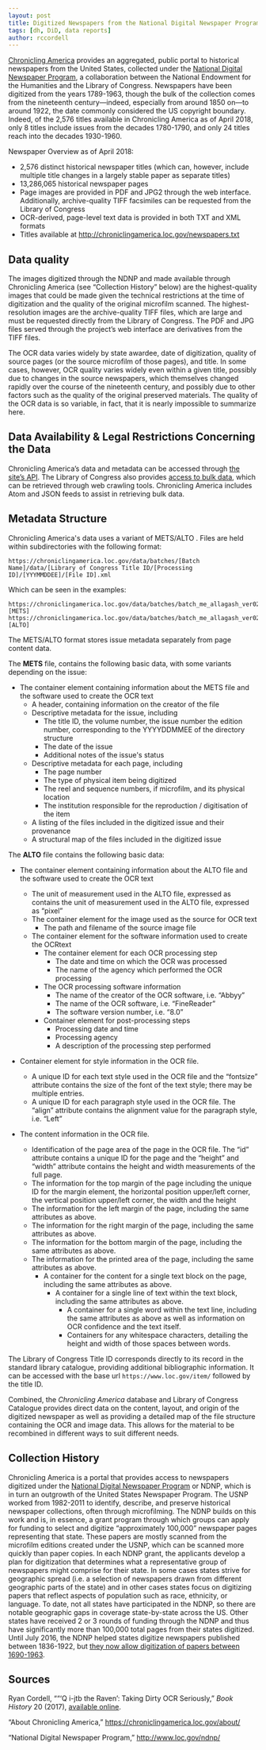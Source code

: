 ```yaml
---
layout: post
title: Digitized Newspapers from the National Digital Newspaper Program, USA
tags: [dh, DiD, data reports]
author: rccordell
---
```


[Chronicling America](https://chroniclingamerica.loc.gov/) provides an aggregated, public portal to historical newspapers from the United States, collected under the [National Digital Newspaper Program](http://www.loc.gov/ndnp/), a collaboration between the National Endowment for the Humanities and the Library of Congress. Newspapers have been digitized from the years 1789-1963, though the bulk of the collection comes from the nineteenth century—indeed, especially from around 1850 on—to around 1922, the date commonly considered the US copyright boundary. Indeed, of the 2,576 titles available in Chronicling America as of April 2018, only 8 titles include issues from the decades 1780-1790, and only 24 titles reach into the decades 1930-1960.

Newspaper Overview as of April 2018:

+ 2,576 distinct historical newspaper titles (which can, however, include multiple title changes in a largely stable paper as separate titles)
+ 13,286,065 historical newspaper pages
+ Page images are provided in PDF and JPG2 through the web interface. Additionally, archive-quality TIFF facsimiles can be requested from the Library of Congress
+ OCR-derived, page-level text data is provided in both TXT and XML formats
+ Titles available at <http://chroniclingamerica.loc.gov/newspapers.txt>

## Data quality

The images digitized through the NDNP and made available through Chronicling America (see “Collection History” below) are the highest-quality images that could be made given the technical restrictions at the time of digitization and the quality of the original microfilm scanned. The highest-resolution images are the archive-quality TIFF files, which are large and must be requested directly from the Library of Congress. The PDF and JPG files served through the project’s web interface are derivatives from the TIFF files.

The OCR data varies widely by state awardee, date of digitization, quality of source pages (or the source microfilm of those pages), and title. In some cases, however, OCR quality varies widely even within a given title, possibly due to changes in the source newspapers, which themselves changed rapidly over the course of the nineteenth century, and possibly due to other factors such as the quality of the original preserved materials. The quality of the OCR data is so variable, in fact, that it is nearly impossible to summarize here.

## Data Availability & Legal Restrictions Concerning the Data

Chronicling America’s data and metadata can be accessed through [the site’s API](https://chroniclingamerica.loc.gov/about/api/). The Library of Congress also provides [access to bulk data](https://chroniclingamerica.loc.gov/about/api/#bulk-data), which can be retrieved through web crawling tools. Chronicling America includes Atom and JSON feeds to assist in retrieving bulk data.

## Metadata Structure

Chronicling America's data uses a variant of  METS/ALTO . Files are held within subdirectories with the following format: 

	https://chroniclingamerica.loc.gov/data/batches/[Batch Name]/data/[Library of Congress Title ID/[Processing ID]/[YYYMMDDEE]/[File ID].xml
	
Which can be seen in the examples:

	https://chroniclingamerica.loc.gov/data/batches/batch_me_allagash_ver02/data/sn83009571/00279523891/1860022401/1860022401.xml [METS]
	https://chroniclingamerica.loc.gov/data/batches/batch_me_allagash_ver02/data/sn83009571/00279523891/1860022401/0035.xml [ALTO]

The METS/ALTO format stores issue metadata separately from page content data. 

The **METS** file, contains the following basic data, with some variants depending on the issue:
 
+ The container element containing information about the METS file and the software used to create the OCR text
	+ A header, containing information on the creator of the file
	+ Descriptive metadata for the issue, including
		+ The title ID, the volume number, the issue number the edition number, corresponding to the YYYYDDMMEE of the directory structure
		+ The date of the issue
		+ Additional notes of the issue's status
	+ Descriptive metadata for each page, including
		+ The page number
		+ The type of physical item being digitized
		+ The reel and sequence numbers, if microfilm, and its physical location
		+ The institution responsible for the reproduction / digitisation of the item
	+ A listing of the files included in the digitized issue and their provenance
	+ A structural map of the files included in the digitized issue
	
 
The **ALTO** file contains the following basic data:
 
+ The container element containing information about the ALTO file and the software used to create the OCR text
	+ The unit of measurement used in the ALTO file, expressed as contains the unit of measurement used in the ALTO file, expressed as “pixel”
	+ The container element for the image used as the source for OCR text
		+ The path and filename of the source image file
	+ The container element for the software information used to create the OCRtext	
		+ The container element for each OCR processing step	
			+ The date and time on which the OCR was processed
			+ The name of the agency which performed the OCR processing	
		+ The OCR processing software information
			+ The name of the creator of the OCR software, i.e. “Abbyy”
			+ The name of the OCR software, i.e. “FineReader”
			+ The software version number, i.e. “8.0”
		+ Container element for post-processing steps
			+ Processing date and time
			+ Processing agency
			+ A description of the processing step performed

+ Container element for style information in the OCR file.
	+ A unique ID for each text style used in the OCR file and the “fontsize” attribute contains the size of the font of the text style; there may be multiple entries.
	+ A unique ID for each paragraph style used in the OCR file. The “align” attribute contains the alignment value for the paragraph style, i.e. “Left”

+ The content information in the OCR file.
	+ Identification of the page area of the page in the OCR file. The “id” attribute contains a unique ID for the page and the “height” and “width” attribute contains the height and width measurements of the full page.
	+ The information for the top margin of the page including the unique ID for the margin element, the horizontal position upper/left corner, the vertical position upper/left corner, the width and the height
	+ The information for the left margin of the page, including the same attributes as above.
	+ The information for the right margin of the page, including the same attributes as above.
	+ The information for the bottom margin of the page, including the same attributes as above.
	+ The information for the printed area of the page, including the same attributes as above.
		+ A container for the content for a single text block on the page, including the same attributes as above.
			+ A container for a single line of text within the text block, including the same attributes as above.
				+ A container for a single word within the text line, including the same attributes as above as well as information on OCR confidence and the text itself.
				+ Containers for any whitespace characters, detailing the height and width of those spaces between words. 

The Library of Congress Title ID corresponds directly to its record in the standard library catalogue, providing additional bibliographic information. It can be accessed with the base url `https://www.loc.gov/item/` followed by the title ID. 

Combined, the *Chronicling America* database and Library of Congress Catalogue provides direct data on the content, layout, and origin of the digitized newspaper as well as providing a detailed map of the file structure containing the OCR and image data. This allows for the material to be recombined in different ways to suit different needs.

## Collection History

Chronicling America is a portal that provides access to newspapers digitized under the [National Digital Newspaper Program](http://www.loc.gov/ndnp/) or NDNP, which is in turn an outgrowth of the United States Newspaper Program. The USNP worked from 1982-2011 to identify, describe, and preserve historical newspaper collections, often through microfilming. The NDNP builds on this work and is, in essence, a grant program through which groups can apply for funding to select and digitize “approximately 100,000” newspaper pages representing that state. These papers are mostly scanned from the microfilm editions created under the USNP, which can be scanned more quickly than paper copies. In each NDNP grant, the applicants develop a plan for digitization that determines what a representative group of newspapers might comprise for their state. In some cases states strive for geographic spread (i.e. a selection of newspapers drawn from different geographic parts of the state) and in other cases states focus on digitizing papers that reflect aspects of population such as race, ethnicity, or language. To date, not all states have participated in the NDNP, so there are notable geographic gaps in coverage state-by-state across the US. Other states have received 2 or 3 rounds of funding through the NDNP and thus have significantly more than 100,000 total pages from their states digitized. Until July 2016, the NDNP helped states digitize newspapers published between 1836-1922, but [they now allow digitization of papers between 1690-1963](https://www.neh.gov/news/expanding-our-current-scope-ndnp).


## <a name="sources"></a>Sources

Ryan Cordell, ““‘Q i-jtb the Raven’: Taking Dirty OCR Seriously,” *Book History* 20 (2017), [available online](http://ryancordell.org/research/qijtb-the-raven/).

“About Chronicling America,” <https://chroniclingamerica.loc.gov/about/>

“National Digital Newspaper Program,” <http://www.loc.gov/ndnp/>
